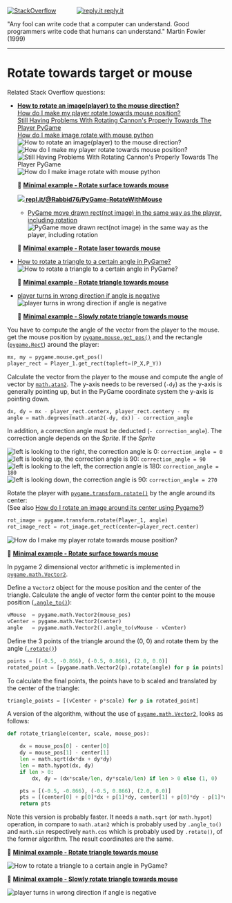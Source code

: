 [![StackOverflow](https://stackexchange.com/users/flair/7322082.png)](https://stackoverflow.com/users/5577765/rabbid76?tab=profile) &nbsp;&nbsp;&nbsp;&nbsp;&nbsp;&nbsp;&nbsp;&nbsp;&nbsp;&nbsp; [![reply.it](../../resource/logo/Repl_it_logo_80.png) reply.it](https://repl.it/repls/folder/PyGame%20Examples)

"Any fool can write code that a computer can understand. Good programmers write code that humans can understand."
Martin Fowler (1999)

---

# Rotate towards target or mouse

Related Stack Overflow questions:

- **[How to rotate an image(player) to the mouse direction?](https://stackoverflow.com/questions/58603835/how-to-rotate-an-imageplayer-to-the-mouse-direction/58604116#58604116)**  
  [How do I make my player rotate towards mouse position?](https://stackoverflow.com/questions/56627414/how-do-i-make-my-player-rotate-towards-mouse-position/56627834#56627834)  
  [Still Having Problems With Rotating Cannon's Properly Towards The Player PyGame](https://stackoverflow.com/questions/62520375/still-having-problems-with-rotating-cannons-properly-towards-the-player-pygame)  
  [How do I make image rotate with mouse python](https://stackoverflow.com/questions/65573379/how-do-i-make-image-rotate-with-mouse-python/65575874#65575874)  
  ![How to rotate an image(player) to the mouse direction?](https://i.stack.imgur.com/0E6u6.gif)
  ![How do I make my player rotate towards mouse position?](https://i.stack.imgur.com/eOdjl.gif)
  ![Still Having Problems With Rotating Cannon's Properly Towards The Player PyGame](https://i.stack.imgur.com/PGm4q.gif)
  ![How do I make image rotate with mouse python](https://i.stack.imgur.com/B1CrI.gif)

  :scroll: **[Minimal example - Rotate surface towards mouse](../../examples/minimal_examples/pygame_minimal_rotate_to_target_1.py)**

  **[![](https://i.stack.imgur.com/5jD0C.png) repl.it/@Rabbid76/PyGame-RotateWithMouse](https://replit.com/@Rabbid76/PyGame-RotateWithMouse#main.py)**
  
  - [PyGame move drawn rect(not image) in the same way as the player, including rotation](https://stackoverflow.com/questions/59549149/pygame-move-drawn-rectnot-image-in-the-same-way-as-the-player-including-rotat/59552025#59552025)  
  ![PyGame move drawn rect(not image) in the same way as the player, including rotation](https://i.stack.imgur.com/ItYvA.gif)

  :scroll: **[Minimal example - Rotate laser towards mouse](../../examples/minimal_examples/pygame_minimal_rotate_to_target_intersect_laser.py)**

- [How to rotate a triangle to a certain angle in PyGame?](https://stackoverflow.com/questions/58100335/how-to-rotate-a-triangle-to-a-certain-angle-in-pygame/58102259#58102259)  
  ![How to rotate a triangle to a certain angle in PyGame?](https://i.stack.imgur.com/wAXqi.gif)

  :scroll: **[Minimal example - Rotate triangle towards mouse](../../examples/minimal_examples/pygame_minimal_rotate_towards_mouse_triangle.py)**

- [player turns in wrong direction if angle is negative](https://stackoverflow.com/questions/61817913/player-turns-in-wrong-direction-if-angle-is-negative)  
  ![player turns in wrong direction if angle is negative](https://i.stack.imgur.com/xxADo.gif)

  :scroll: **[Minimal example - Slowly rotate triangle towards mouse](../../examples/minimal_examples/pygame_minimal_rotate_towards_mouse_triangle_slowly.py)**

You have to compute the angle of the vector from the player to the mouse. get the mouse position by [`pygame.mouse.get_pos()`](https://www.pygame.org/docs/ref/mouse.html#pygame.mouse.get_pos) and the rectangle ([`pygame.Rect`](https://www.pygame.org/docs/ref/rect.html)) around the player:

```py
mx, my = pygame.mouse.get_pos()
player_rect = Player_1.get_rect(topleft=(P_X,P_Y))
```

Calculate the vector from the player to the mouse  and compute the angle of vector by [`math.atan2`](https://docs.python.org/3/library/math.html). The y-axis needs to be reversed (`-dy`) as the y-axis is generally pointing up, but in the PyGame coordinate system the y-axis is pointing down.

```py
dx, dy = mx - player_rect.centerx, player_rect.centery - my
angle = math.degrees(math.atan2(-dy, dx)) - correction_angle
```

In addition, a correction angle must be deducted (`- correction_angle`). The correction angle depends on the _Sprite_. If the _Sprite_

![left](../../resource/icon/arrow_right.png) is looking to the right, the correction angle is 0: `correction_angle = 0`  
![left](../../resource/icon/arrow_up.png) is looking up, the correction angle is 90: `correction_angle = 90`  
![left](../../resource/icon/arrow_left.png) is looking to the left, the correction angle is 180: `correction_angle = 180`  
![left](../../resource/icon/arrow_down.png) is looking down, the correction angle is 90: `correction_angle = 270`  

Rotate the player with [`pygame.transform.rotate()`](https://www.pygame.org/docs/ref/transform.html#pygame.transform.rotate) by the angle around its center:  
(See also [How do I rotate an image around its center using Pygame?](https://stackoverflow.com/questions/4183208/how-do-i-rotate-an-image-around-its-center-using-pygame/54714144#54714144))

```py
rot_image = pygame.transform.rotate(Player_1, angle)
rot_image_rect = rot_image.get_rect(center=player_rect.center)
```

![How do I make my player rotate towards mouse position?](https://i.stack.imgur.com/eOdjl.gif)

:scroll: **[Minimal example - Rotate surface towards mouse](../../examples/minimal_examples/pygame_minimal_rotate_to_target_1.py)**

In pygame 2 dimensional vector arithmetic is implemented in [`pygame.math.Vector2`](https://www.pygame.org/docs/ref/math.html#pygame.math.Vector2).

Define a `Vector2` object for the mouse position and the center of the triangle. Calculate the angle of vector form the center point to the mouse position  ([`.angle_to()`](https://www.pygame.org/docs/ref/math.html#pygame.math.Vector2.angle_to)):

```py
vMouse  = pygame.math.Vector2(mouse_pos)
vCenter = pygame.math.Vector2(center)
angle   = pygame.math.Vector2().angle_to(vMouse - vCenter)
```

Define the 3 points of the triangle around the (0, 0) and rotate them by the angle ([`.rotate()`](https://www.pygame.org/docs/ref/math.html#pygame.math.Vector2.rotate))

```py
points = [(-0.5, -0.866), (-0.5, 0.866), (2.0, 0.0)]
rotated_point = [pygame.math.Vector2(p).rotate(angle) for p in points]
```

To calculate the final points, the points have to b scaled and translated by the center  of the triangle:

```py
triangle_points = [(vCenter + p*scale) for p in rotated_point]
```

A version of the algorithm, without the use of [`pygame.math.Vector2`](https://www.pygame.org/docs/ref/math.html#pygame.math.Vector2), looks as follows:

```py
def rotate_triangle(center, scale, mouse_pos):

    dx = mouse_pos[0] - center[0]
    dy = mouse_pos[1] - center[1]
    len = math.sqrt(dx*dx + dy*dy)
    len = math.hypot(dx, dy)
    if len > 0:
        dx, dy = (dx*scale/len, dy*scale/len) if len > 0 else (1, 0)

    pts = [(-0.5, -0.866), (-0.5, 0.866), (2.0, 0.0)]
    pts = [(center[0] + p[0]*dx + p[1]*dy, center[1] + p[0]*dy - p[1]*dx) for p in pts]
    return pts
```

Note this version is probably faster. It needs a `math.sqrt` (or `math.hypot`) operation, in compare to `math.atan2` which is probably used by `.angle_to()` and `math.sin` respectively `math.cos` which is probably used by `.rotate()`, of the former algorithm.
The result coordinates are the same.

:scroll: **[Minimal example - Rotate triangle towards mouse](../../examples/minimal_examples/pygame_minimal_rotate_towards_mouse_triangle.py)**

![How to rotate a triangle to a certain angle in PyGame?](https://i.stack.imgur.com/wAXqi.gif)

:scroll: **[Minimal example - Slowly rotate triangle towards mouse](../../examples/minimal_examples/pygame_minimal_rotate_towards_mouse_triangle_slowly.py)**

![player turns in wrong direction if angle is negative](https://i.stack.imgur.com/xxADo.gif)
